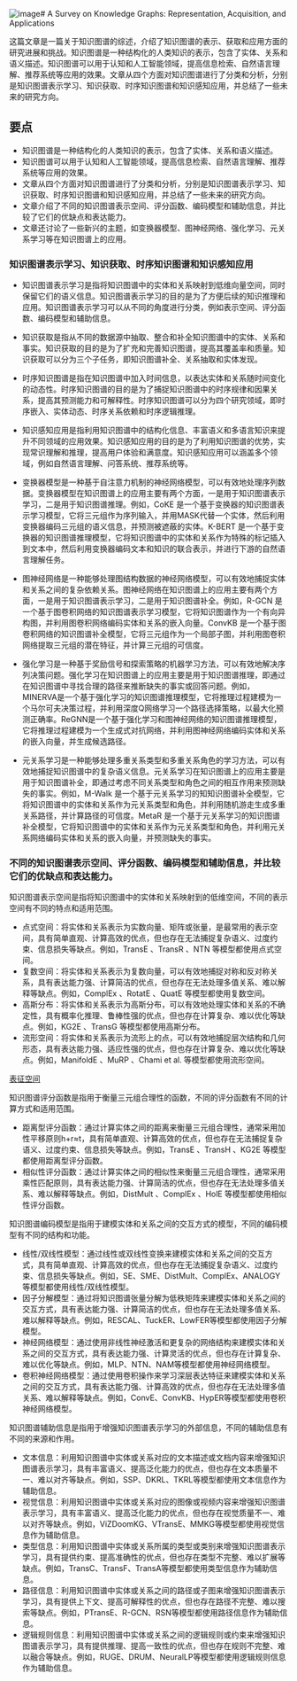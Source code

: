 ![image](https://github.com/leejamesss/paper-reading/assets/117844938/18ad4dca-bf2b-458d-b711-a59b02db2781)# A Survey on Knowledge Graphs: Representation, Acquisition, and Applications

这篇文章是一篇关于知识图谱的综述，介绍了知识图谱的表示、获取和应用方面的研究进展和挑战。知识图谱是一种结构化的人类知识的表示，包含了实体、关系和语义描述。知识图谱可以用于认知和人工智能领域，提高信息检索、自然语言理解、推荐系统等应用的效果。文章从四个方面对知识图谱进行了分类和分析，分别是知识图谱表示学习、知识获取、时序知识图谱和知识感知应用，并总结了一些未来的研究方向。

## 要点

-   知识图谱是一种结构化的人类知识的表示，包含了实体、关系和语义描述。
-   知识图谱可以用于认知和人工智能领域，提高信息检索、自然语言理解、推荐系统等应用的效果。
-   文章从四个方面对知识图谱进行了分类和分析，分别是知识图谱表示学习、知识获取、时序知识图谱和知识感知应用，并总结了一些未来的研究方向。
-   文章介绍了不同的知识图谱表示空间、评分函数、编码模型和辅助信息，并比较了它们的优缺点和表达能力。
-   文章还讨论了一些新兴的主题，如变换器模型、图神经网络、强化学习、元关系学习等在知识图谱上的应用。

### 知识图谱表示学习、知识获取、时序知识图谱和知识感知应用

- 知识图谱表示学习是指将知识图谱中的实体和关系映射到低维向量空间，同时保留它们的语义信息。知识图谱表示学习的目的是为了方便后续的知识推理和应用。知识图谱表示学习可以从不同的角度进行分类，例如表示空间、评分函数、编码模型和辅助信息。

- 知识获取是指从不同的数据源中抽取、整合和补全知识图谱中的实体、关系和事实。知识获取的目的是为了扩充和完善知识图谱，提高其覆盖率和质量。知识获取可以分为三个子任务，即知识图谱补全、关系抽取和实体发现。

- 时序知识图谱是指在知识图谱中加入时间信息，以表达实体和关系随时间变化的动态性。时序知识图谱的目的是为了捕捉知识图谱中的时序规律和因果关系，提高其预测能力和可解释性。时序知识图谱可以分为四个研究领域，即时序嵌入、实体动态、时序关系依赖和时序逻辑推理。

- 知识感知应用是指利用知识图谱中的结构化信息、丰富语义和多语言知识来提升不同领域的应用效果。知识感知应用的目的是为了利用知识图谱的优势，实现常识理解和推理，提高用户体验和满意度。知识感知应用可以涵盖多个领域，例如自然语言理解、问答系统、推荐系统等。


- 变换器模型是一种基于自注意力机制的神经网络模型，可以有效地处理序列数据。变换器模型在知识图谱上的应用主要有两个方面，一是用于知识图谱表示学习，二是用于知识图谱推理。例如，CoKE 是一个基于变换器的知识图谱表示学习模型，它将三元组作为序列输入，并用MASK代替一个实体，然后利用变换器编码三元组的语义信息，并预测被遮蔽的实体。K-BERT 是一个基于变换器的知识图谱推理模型，它将知识图谱中的实体和关系作为特殊的标记插入到文本中，然后利用变换器编码文本和知识的联合表示，并进行下游的自然语言理解任务。

- 图神经网络是一种能够处理图结构数据的神经网络模型，可以有效地捕捉实体和关系之间的复杂依赖关系。图神经网络在知识图谱上的应用主要有两个方面，一是用于知识图谱表示学习，二是用于知识图谱补全。例如，R-GCN 是一个基于图卷积网络的知识图谱表示学习模型，它将知识图谱作为一个有向异构图，并利用图卷积网络编码实体和关系的嵌入向量。ConvKB 是一个基于图卷积网络的知识图谱补全模型，它将三元组作为一个局部子图，并利用图卷积网络提取三元组的潜在特征，并计算三元组的可信度。

- 强化学习是一种基于奖励信号和探索策略的机器学习方法，可以有效地解决序列决策问题。强化学习在知识图谱上的应用主要是用于知识图谱推理，即通过在知识图谱中寻找合理的路径来推断缺失的事实或回答问题。例如，MINERVA是一个基于强化学习的知识图谱推理模型，它将推理过程建模为一个马尔可夫决策过程，并利用深度Q网络学习一个路径选择策略，以最大化预测正确率。ReGNN是一个基于强化学习和图神经网络的知识图谱推理模型，它将推理过程建模为一个生成式对抗网络，并利用图神经网络编码实体和关系的嵌入向量，并生成候选路径。

- 元关系学习是一种能够处理多重关系类型和多重关系角色的学习方法，可以有效地捕捉知识图谱中的复杂语义信息。元关系学习在知识图谱上的应用主要是用于知识图谱补全，即通过考虑不同关系类型和角色之间的相互作用来预测缺失的事实。例如，M-Walk 是一个基于元关系学习的知知识图谱补全模型，它将知识图谱中的实体和关系作为元关系类型和角色，并利用随机游走生成多重关系路径，并计算路径的可信度。MetaR 是一个基于元关系学习的知识图谱补全模型，它将知识图谱中的实体和关系作为元关系类型和角色，并利用元关系网络编码实体和关系的嵌入向量，并预测缺失的事实。




### 不同的知识图谱表示空间、评分函数、编码模型和辅助信息，并比较它们的优缺点和表达能力。

知识图谱表示空间是指将知识图谱中的实体和关系映射到的低维空间，不同的表示空间有不同的特点和适用范围。

-   点式空间：将实体和关系表示为实数向量、矩阵或张量，是最常用的表示空间，具有简单直观、计算高效的优点，但也存在无法捕捉复杂语义、过度约束、信息损失等缺点。例如，TransE 、TransR 、NTN 等模型都使用点式空间。
-   复数空间：将实体和关系表示为复数向量，可以有效地捕捉对称和反对称关系，具有表达能力强、计算简洁的优点，但也存在无法处理多值关系、难以解释等缺点。例如，ComplEx 、RotatE 、QuatE 等模型都使用复数空间。
-   高斯分布：将实体和关系表示为高斯分布，可以有效地处理实体和关系的不确定性，具有概率化推理、鲁棒性强的优点，但也存在计算复杂、难以优化等缺点。例如，KG2E 、TransG 等模型都使用高斯分布。
-   流形空间：将实体和关系表示为流形上的点，可以有效地捕捉层次结构和几何形态，具有表达能力强、适应性强的优点，但也存在计算复杂、难以优化等缺点。例如，ManifoldE 、MuRP 、Chami et al. 等模型都使用流形空间。

 [表征空间](https://p26.toutiaoimg.com/img/tos-cn-i-qvj2lq49k0/a88bf038ebc34e9fa4eccf996ffdfa38~tplv-tt-shrink:640:0.image)


知识图谱评分函数是指用于衡量三元组合理性的函数，不同的评分函数有不同的计算方式和适用范围。

-   距离型评分函数：通过计算实体之间的距离来衡量三元组合理性，通常采用加性平移原则h+r≈t，具有简单直观、计算高效的优点，但也存在无法捕捉复杂语义、过度约束、信息损失等缺点。例如，TransE 、TransH 、KG2E 等模型都使用距离型评分函数。
-   相似性评分函数：通过计算实体之间的相似性来衡量三元组合理性，通常采用乘性匹配原则，具有表达能力强、计算简洁的优点，但也存在无法处理多值关系、难以解释等缺点。例如，DistMult 、ComplEx 、HolE 等模型都使用相似性评分函数。

知识图谱编码模型是指用于建模实体和关系之间的交互方式的模型，不同的编码模型有不同的结构和功能。

- 线性/双线性模型：通过线性或双线性变换来建模实体和关系之间的交互方式，具有简单直观、计算高效的优点，但也存在无法捕捉复杂语义、过度约束、信息损失等缺点。例如，SE、SME、DistMult、ComplEx、ANALOGY等模型都使用线性/双线性模型。
- 因子分解模型：通过将知识图谱张量分解为低秩矩阵来建模实体和关系之间的交互方式，具有表达能力强、计算简洁的优点，但也存在无法处理多值关系、难以解释等缺点。例如，RESCAL、TuckER、LowFER等模型都使用因子分解模型。
- 神经网络模型：通过使用非线性神经激活和更复杂的网络结构来建模实体和关系之间的交互方式，具有表达能力强、计算灵活的优点，但也存在计算复杂、难以优化等缺点。例如，MLP、NTN、NAM等模型都使用神经网络模型。
- 卷积神经网络模型：通过使用卷积操作来学习深层表达特征来建模实体和关系之间的交互方式，具有表达能力强、计算高效的优点，但也存在无法处理多值关系、难以解释等缺点。例如，ConvE、ConvKB、HypER等模型都使用卷积神经网络模型。

知识图谱辅助信息是指用于增强知识图谱表示学习的外部信息，不同的辅助信息有不同的来源和作用。

- 文本信息：利用知识图谱中实体或关系对应的文本描述或文档内容来增强知识图谱表示学习，具有丰富语义、提高泛化能力的优点，但也存在文本质量不一、难以对齐等缺点。例如，SSP、DKRL、TKRL等模型都使用文本信息作为辅助信息。
- 视觉信息：利用知识图谱中实体或关系对应的图像或视频内容来增强知识图谱表示学习，具有丰富语义、提高泛化能力的优点，但也存在视觉质量不一、难以对齐等缺点。例如，ViZDoomKG、VTransE、MMKG等模型都使用视觉信息作为辅助信息。
- 类型信息：利用知识图谱中实体或关系所属的类型或类别来增强知识图谱表示学习，具有提供约束、提高准确性的优点，但也存在类型不完整、难以扩展等缺点。例如，TransC、TransF、TransA等模型都使用类型信息作为辅助信息。
- 路径信息：利用知识图谱中实体或关系之间的路径或子图来增强知识图谱表示学习，具有提供上下文、提高可解释性的优点，但也存在路径不完整、难以搜索等缺点。例如，PTransE、R-GCN、RSN等模型都使用路径信息作为辅助信息。
- 逻辑规则信息：利用知识图谱中实体或关系之间的逻辑规则或约束来增强知识图谱表示学习，具有提供推理、提高一致性的优点，但也存在规则不完整、难以融合等缺点。例如，RUGE、DRUM、NeuralLP等模型都使用逻辑规则信息作为辅助信息。



	
